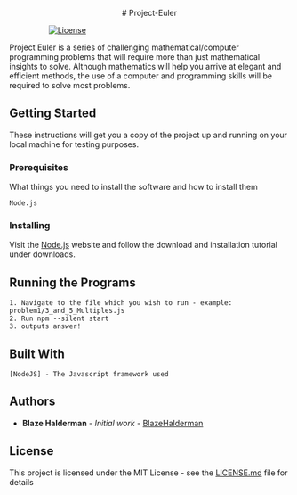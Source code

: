 <p align="center"># Project-Euler</p>


&nbsp;&nbsp;&nbsp;&nbsp;&nbsp;&nbsp;&nbsp;&nbsp;&nbsp;&nbsp;&nbsp;&nbsp;&nbsp;&nbsp;&nbsp;&nbsp;&nbsp;
[![License](https://img.shields.io/badge/license-MIT-blue.svg)](https://opensource.org/licenses/MIT)


Project Euler is a series of challenging mathematical/computer programming problems that will require more than just mathematical insights to solve. Although mathematics will help you arrive at elegant and efficient methods, the use of a computer and programming skills will be required to solve most problems.


## Getting Started

These instructions will get you a copy of the project up and running on your local machine for testing purposes.

### Prerequisites

What things you need to install the software and how to install them

```
Node.js
```

### Installing

Visit the [Node.js](https://nodejs.org/en/) website and follow the download and installation tutorial under downloads.

## Running the Programs

```
1. Navigate to the file which you wish to run - example: problem1/3_and_5_Multiples.js
2. Run npm --silent start
3. outputs answer!
```

## Built With
```
[NodeJS] - The Javascript framework used
```

## Authors

* **Blaze Halderman** - *Initial work* - [BlazeHalderman](https://github.com/blazehalderman)

## License

This project is licensed under the MIT License - see the [LICENSE.md](LICENSE) file for details
